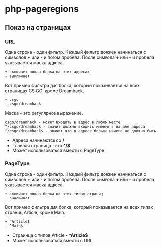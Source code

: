 php-pageregions
===============

Показ на страницах
------------------
### URL
Одна строка - один фильтр. Каждый фильтр должен начинаться с символов **+** или **-** и потом пробела.
После символа **+** или **-** и пробела указывается маска адреса. 

    + включает показ блока на этих адресах
    - выключает

Вот пример фильтра для болка, который показывается на всех страницах CS:GO, кроме Dreamhack.

    + csgo
    - csgo/dreamhack

Маска - это регулярное выражение.

    csgo/dreamhack - может входить в адрес в любом месте
    ^/csgo/dreamhack - значит должно входить именно в начале адреса
    ^/csgo/dreamhack$ - значит что в адресе больше ничего не должно быть

* Адреса начинаются со **/**
* Главная страница - это **^/$**
* Может использоваться вмести с PageType

### PageType
Одна строка - один фильтр. Каждый фильтр должен начинаться с символов **+** или **-** и потом пробела.
После символа **+** или **-** и пробела указывается маска адреса.

    + включает показ блока на этих типах страниц
    - выключает


Вот пример фильтра для болка, который показывается на всех типах страниц Article, кроме Main.

    + ^Article$
    - ^Main$

* Страинца с типов Article - **^Article$**
* Может использоваться вмести с URL



